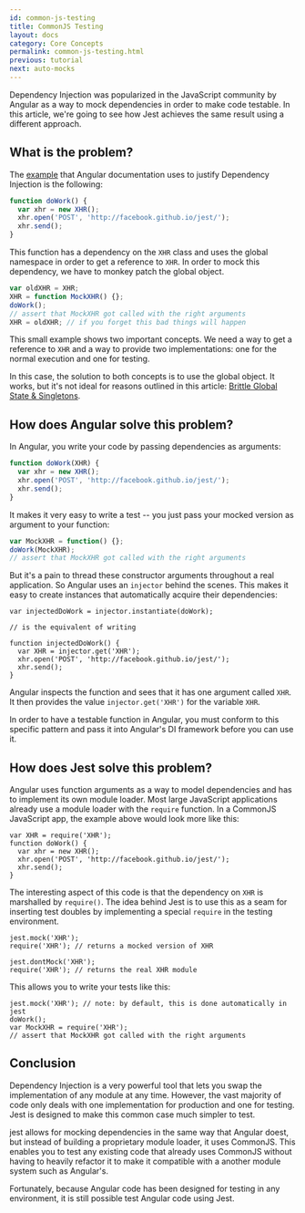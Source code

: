 ```yaml
---
id: common-js-testing
title: CommonJS Testing
layout: docs
category: Core Concepts
permalink: common-js-testing.html
previous: tutorial
next: auto-mocks
---
```


Dependency Injection was popularized in the JavaScript community by Angular as a
way to mock dependencies in order to make code testable. In this article, we're 
going to see how Jest achieves the same result using a different approach.

What is the problem?
--------------------

The [example](https://docs.angularjs.org/guide/unit-testing#dependency-injection) that Angular documentation uses to justify Dependency Injection is the following:

```javascript
function doWork() {
  var xhr = new XHR();
  xhr.open('POST', 'http://facebook.github.io/jest/');
  xhr.send();
}
```

This function has a dependency on the `XHR` class and uses the global namespace 
in order to get a reference to `XHR`. In order to mock this dependency, we have 
to monkey patch the global object.

```javascript
var oldXHR = XHR;
XHR = function MockXHR() {};
doWork();
// assert that MockXHR got called with the right arguments
XHR = oldXHR; // if you forget this bad things will happen
```

This small example shows two important concepts. We need a way to get a 
reference to `XHR` and a way to provide two implementations: one for the normal 
execution and one for testing.

In this case, the solution to both concepts is to use the global object. It 
works, but it's not ideal for reasons outlined in this article: [Brittle Global State & Singletons](http://misko.hevery.com/code-reviewers-guide/flaw-brittle-global-state-singletons/).


How does Angular solve this problem?
------------------------------------

In Angular, you write your code by passing dependencies as arguments:

```javascript
function doWork(XHR) {
  var xhr = new XHR();
  xhr.open('POST', 'http://facebook.github.io/jest/');
  xhr.send();
}
```

It makes it very easy to write a test -- you just pass your mocked version as 
argument to your function:

```javascript
var MockXHR = function() {};
doWork(MockXHR);
// assert that MockXHR got called with the right arguments
```

But it's a pain to thread these constructor arguments throughout a real 
application. So Angular uses an `injector` behind the scenes. This makes it 
easy to create instances that automatically acquire their dependencies:

```
var injectedDoWork = injector.instantiate(doWork);

// is the equivalent of writing

function injectedDoWork() {
  var XHR = injector.get('XHR');
  xhr.open('POST', 'http://facebook.github.io/jest/');
  xhr.send();
}
```

Angular inspects the function and sees that it has one argument called `XHR`. 
It then provides the value `injector.get('XHR')` for the variable `XHR`.

In order to have a testable function in Angular, you must conform to this
specific pattern and pass it into Angular's DI framework before you can use it.


How does Jest solve this problem?
---------------------------------

Angular uses function arguments as a way to model dependencies and has to 
implement its own module loader. Most large JavaScript applications already use 
a module loader with the `require` function. In a CommonJS JavaScript app, the 
example above would look more like this:

```
var XHR = require('XHR');
function doWork() {
  var xhr = new XHR();
  xhr.open('POST', 'http://facebook.github.io/jest/');
  xhr.send();
}
```

The interesting aspect of this code is that the dependency on `XHR` is
marshalled by `require()`. The idea behind Jest is to use this as a seam for 
inserting test doubles by implementing a special `require` in the testing 
environment.

```
jest.mock('XHR');
require('XHR'); // returns a mocked version of XHR

jest.dontMock('XHR');
require('XHR'); // returns the real XHR module
```

This allows you to write your tests like this:

```
jest.mock('XHR'); // note: by default, this is done automatically in jest
doWork();
var MockXHR = require('XHR');
// assert that MockXHR got called with the right arguments
```

Conclusion
----------

Dependency Injection is a very powerful tool that lets you swap the 
implementation of any module at any time. However, the vast majority of code
only deals with one implementation for production and one for testing. Jest is 
designed to make this common case much simpler to test.

jest allows for mocking dependencies in the same way that Angular doest, but 
instead of building a proprietary module loader, it uses CommonJS. This enables 
you to test any existing code that already uses CommonJS without having to 
heavily refactor it to make it compatible with a another module system such as
Angular's.

Fortunately, because Angular code has been designed for testing in any
environment, it is still possible test Angular code using Jest.


